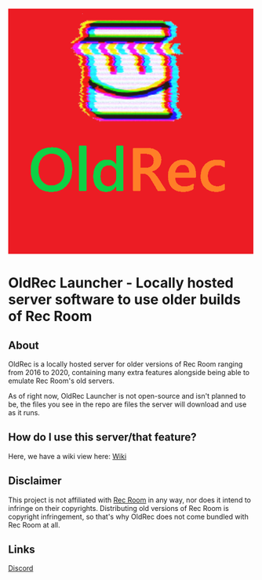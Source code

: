 ![Image](https://raw.githubusercontent.com/Funnidevv/OldRecLauncher/refs/heads/main/NewBanner.png)
# OldRec Launcher - Locally hosted server software to use older builds of Rec Room

## About
OldRec is a locally hosted server for older versions of Rec Room ranging from 2016 to 2020, containing many extra features alongside being able to emulate Rec Room's old servers.

As of right now, OldRec Launcher is not open-source and isn't planned to be, the files you see in the repo are files the server will download and use as it runs.
## How do I use this server/that feature?

Here, we have a wiki view here: [Wiki](https://github.com/Funnidevv/OldRecLauncher/wiki)
## Disclaimer

This project is not affiliated with [Rec Room](https://recroom.com) in any way, nor does it intend to infringe on their copyrights. Distributing old versions of Rec Room is copyright infringement, so that's why OldRec does not come bundled with Rec Room at all.
## Links
[Discord](https://discord.gg/x2XahnfeJb)
